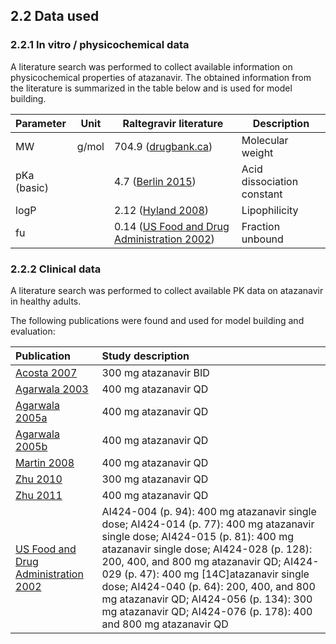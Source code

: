 ## 2.2 Data used
### 2.2.1	In vitro / physicochemical data

A literature search was performed to collect available information on physicochemical properties of atazanavir. The obtained information from the literature is summarized in the table below and is used for model building.

| **Parameter** | **Unit** | **Raltegravir literature**                                   | **Description**            |
| :------------ | -------- | ------------------------------------------------------------ | -------------------------- |
| MW            | g/mol    | 704.9 ([drugbank.ca](../input/references.md))                | Molecular weight           |
| pKa (basic)   |          | 4.7 ([Berlin 2015](../input/references.md))                  | Acid dissociation constant |
| logP          |          | 2.12 ([Hyland 2008](../input/references.md))                 | Lipophilicity              |
| fu            |          | 0.14 ([US Food and Drug Administration 2002](../input/references.md)) | Fraction unbound           |

### 2.2.2	Clinical data

A literature search was performed to collect available PK data on atazanavir in healthy adults. 

The following publications were found and used for model building and evaluation:

| Publication                                                  | Study description                                            |
| :----------------------------------------------------------- | :----------------------------------------------------------- |
| [Acosta 2007](../input/references.md)                        | 300 mg atazanavir BID                                        |
| [Agarwala 2003](../input/references.md)                      | 400 mg atazanavir QD                                         |
| [Agarwala 2005a](../input/references.md)                     | 400 mg atazanavir QD                                         |
| [Agarwala 2005b](../input/references.md)                     | 400 mg atazanavir QD                                         |
| [Martin 2008](../input/references.md)                        | 400 mg atazanavir QD                                         |
| [Zhu 2010](../input/references.md)                           | 300 mg atazanavir QD                                         |
| [Zhu 2011](../input/references.md)                           | 400 mg atazanavir QD                                         |
| [US Food and Drug Administration 2002](../input/references.md) | AI424-004 (p. 94): 400 mg atazanavir single dose; AI424-014 (p. 77): 400 mg atazanavir single dose; AI424-015 (p. 81): 400 mg atazanavir single dose; AI424-028 (p. 128): 200, 400, and 800 mg atazanavir QD; AI424-029 (p. 47): 400 mg [14C]atazanavir single dose; AI424-040 (p. 64): 200, 400, and 800 mg atazanavir QD; AI424-056 (p. 134): 300 mg atazanavir QD; AI424-076 (p. 178): 400 and 800 mg atazanavir QD |


